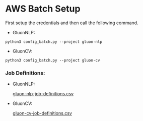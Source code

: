 # AWS Batch Setup

First setup the credentials and then call the following command.

* GluonNLP:

```shell
python3 config_batch.py --project gluon-nlp
```

* GluonCV:

```shell
python3 config_batch.py --project gluon-cv
```

### Job Definitions: 

* GluonNLP:

  [gluon-nlp-job-definitions.csv](./gluon-nlp-job-definitions.csv)

* GluonCV:

  [gluon-cv-job-definitions.csv](./gluon-cv-job-definitions.csv)

  